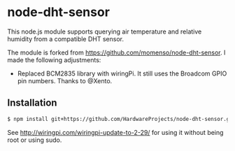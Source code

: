 # node-dht-sensor

This node.js module supports querying air temperature and relative humidity from a compatible DHT sensor.

The module is forked from https://github.com/momenso/node-dht-sensor.
I made the following adjustments:
- Replaced BCM2835 library with wiringPi. It still uses the Broadcom GPIO pin numbers. Thanks to @Xento.

## Installation
``` bash
$ npm install git+https://github.com/HardwareProjects/node-dht-sensor.git
```

See http://wiringpi.com/wiringpi-update-to-2-29/ for using it without being root or using sudo.
